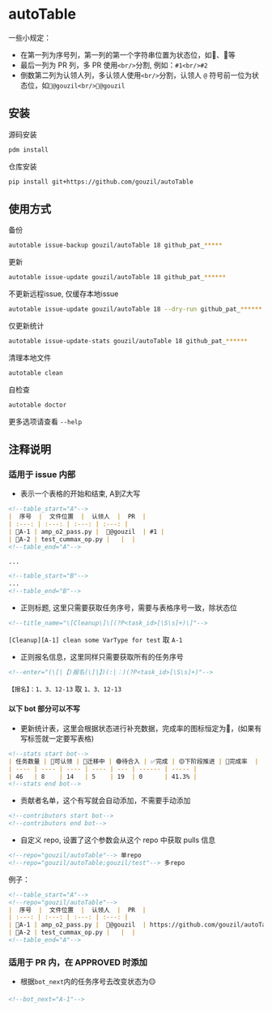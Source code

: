 # autoTable

一些小规定：
* 在第一列为序号列，第一列的第一个字符串位置为状态位，如🚧、🔵等
* 最后一列为 PR 列，多 PR 使用`<br/>`分割, 例如：`#1<br/>#2`
* 倒数第二列为认领人列，多认领人使用`<br/>`分割，认领人 `@` 符号前一位为状态位，如`🚧@gouzil<br/>🔵@gouzil`

## 安装

源码安装

```bash
pdm install
```
仓库安装

```bash
pip install git+https://github.com/gouzil/autoTable
```

## 使用方式

备份

```bash
autotable issue-backup gouzil/autoTable 18 github_pat_*****
```

更新

```bash
autotable issue-update gouzil/autoTable 18 github_pat_******
```

不更新远程issue, 仅缓存本地issue

```bash
autotable issue-update gouzil/autoTable 18 --dry-run github_pat_******
```

仅更新统计

```bash
autotable issue-update-stats gouzil/autoTable 18 github_pat_******
```

清理本地文件
```bash
autotable clean
```

自检查
```bash
autotable doctor
```

更多选项请查看 `--help`

## 注释说明

### 适用于 issue 内部
* 表示一个表格的开始和结束, A到Z大写
```md
<!--table_start="A"-->
|  序号  |  文件位置  |  认领人  |  PR  |
| :---: | :---: | :---: | :---: |
| 🚧A-1 | amp_o2_pass.py |  🚧@gouzil  | #1 |
| 🔵A-2 | test_cummax_op.py |   |  |
<!--table_end="A"-->

...

<!--table_start="B"-->
...
<!--table_end="B"-->
```

* 正则标题, 这里只需要获取任务序号，需要与表格序号一致，除状态位

```md
<!--title_name="\[Cleanup\]\[(?P<task_id>[\S\s]+)\]"-->
```

`[Cleanup][A-1] clean some VarType for test` 取 `A-1`


* 正则报名信息，这里同样只需要获取所有的任务序号

```md
<!--enter="(\[|【)报名(\]|】)(:|：)(?P<task_id>[\S\s]+)"-->
```

`【报名】：1、3、12-13` 取 `1、3、12-13`

#### 以下 bot 部分可以不写

* 更新统计表，这里会根据状态进行补充数据，完成率的图标恒定为🏁，(如果有写标签就一定要写表格)
```md
<!--stats start bot-->
| 任务数量 | 🔵可认领 | 🚧迁移中 | 🟢待合入 | ✅完成 | 🟡下阶段推进 | 🏁完成率  |
| ---- | ---- | ---- | ---- | --- | ------ | ----- |
| 46   | 8    | 14   | 5    | 19  | 0      | 41.3% |
<!--stats end bot-->
```

* 贡献者名单，这个有写就会自动添加，不需要手动添加
```md
<!--contributors start bot-->
<!--contributors end bot-->
```

* 自定义 repo, 设置了这个参数会从这个 repo 中获取 pulls 信息
```md
<!--repo="gouzil/autoTable"--> 单repo
<!--repo="gouzil/autoTable;gouzil/test"--> 多repo
```
例子：
```md
<!--table_start="A"-->
<!--repo="gouzil/autoTable"-->
|  序号  |  文件位置  |  认领人  |  PR  |
| :---: | :---: | :---: | :---: |
| 🚧A-1 | amp_o2_pass.py |  🚧@gouzil  | https://github.com/gouzil/autoTable/pull/1 |
| 🔵A-2 | test_cummax_op.py |   |  |
<!--table_end="A"-->
```

### 适用于 PR 内，在 APPROVED 时添加

* 根据`bot_next`内的任务序号去改变状态为🟡
```md
<!--bot_next="A-1"-->
```


